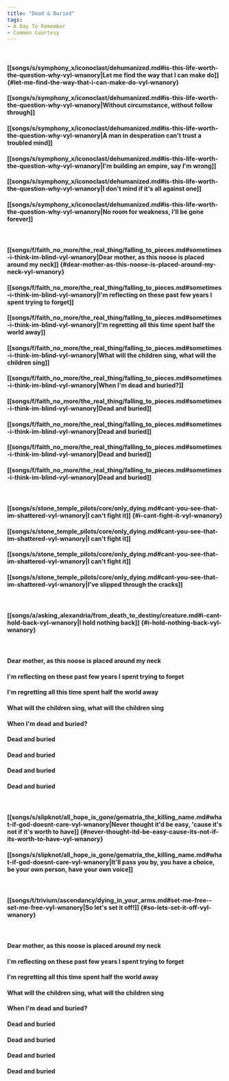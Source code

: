 ```yaml
---
title: "Dead & Buried"
tags:
- A Day To Remember
- Common Courtesy
---
```

&nbsp;
#### [[songs/s/symphony_x/iconoclast/dehumanized.md#is-this-life-worth-the-question-why-vyl-wnanory|Let me find the way that I can make do]] {#let-me-find-the-way-that-i-can-make-do-vyl-wnanory}
#### [[songs/s/symphony_x/iconoclast/dehumanized.md#is-this-life-worth-the-question-why-vyl-wnanory|Without circumstance, without follow through]]
#### [[songs/s/symphony_x/iconoclast/dehumanized.md#is-this-life-worth-the-question-why-vyl-wnanory|A man in desperation can't trust a troubled mind]]
#### [[songs/s/symphony_x/iconoclast/dehumanized.md#is-this-life-worth-the-question-why-vyl-wnanory|I'm building an empire, say I'm wrong]]
#### [[songs/s/symphony_x/iconoclast/dehumanized.md#is-this-life-worth-the-question-why-vyl-wnanory|I don't mind if it's all against one]]
#### [[songs/s/symphony_x/iconoclast/dehumanized.md#is-this-life-worth-the-question-why-vyl-wnanory|No room for weakness, I'll be gone forever]]
&nbsp;
#### [[songs/f/faith_no_more/the_real_thing/falling_to_pieces.md#sometimes-i-think-im-blind-vyl-wnanory|Dear mother, as this noose is placed around my neck]] {#dear-mother-as-this-noose-is-placed-around-my-neck-vyl-wnanory}
#### [[songs/f/faith_no_more/the_real_thing/falling_to_pieces.md#sometimes-i-think-im-blind-vyl-wnanory|I'm reflecting on these past few years I spent trying to forget]]
#### [[songs/f/faith_no_more/the_real_thing/falling_to_pieces.md#sometimes-i-think-im-blind-vyl-wnanory|I'm regretting all this time spent half the world away]]
#### [[songs/f/faith_no_more/the_real_thing/falling_to_pieces.md#sometimes-i-think-im-blind-vyl-wnanory|What will the children sing, what will the children sing]]
#### [[songs/f/faith_no_more/the_real_thing/falling_to_pieces.md#sometimes-i-think-im-blind-vyl-wnanory|When I'm dead and buried?]]
#### [[songs/f/faith_no_more/the_real_thing/falling_to_pieces.md#sometimes-i-think-im-blind-vyl-wnanory|Dead and buried]]
#### [[songs/f/faith_no_more/the_real_thing/falling_to_pieces.md#sometimes-i-think-im-blind-vyl-wnanory|Dead and buried]]
#### [[songs/f/faith_no_more/the_real_thing/falling_to_pieces.md#sometimes-i-think-im-blind-vyl-wnanory|Dead and buried]]
#### [[songs/f/faith_no_more/the_real_thing/falling_to_pieces.md#sometimes-i-think-im-blind-vyl-wnanory|Dead and buried]]
&nbsp;
#### [[songs/s/stone_temple_pilots/core/only_dying.md#cant-you-see-that-im-shattered-vyl-wnanory|I can't fight it]] {#i-cant-fight-it-vyl-wnanory}
#### [[songs/s/stone_temple_pilots/core/only_dying.md#cant-you-see-that-im-shattered-vyl-wnanory|I can't fight it]]
#### [[songs/s/stone_temple_pilots/core/only_dying.md#cant-you-see-that-im-shattered-vyl-wnanory|I can't fight it]]
#### [[songs/s/stone_temple_pilots/core/only_dying.md#cant-you-see-that-im-shattered-vyl-wnanory|I've slipped through the cracks]]
&nbsp;
#### [[songs/a/asking_alexandria/from_death_to_destiny/creature.md#i-cant-hold-back-vyl-wnanory|I hold nothing back]] {#i-hold-nothing-back-vyl-wnanory}
&nbsp;
#### Dear mother, as this noose is placed around my neck
#### I'm reflecting on these past few years I spent trying to forget
#### I'm regretting all this time spent half the world away
#### What will the children sing, what will the children sing
#### When I'm dead and buried?
#### Dead and buried
#### Dead and buried
#### Dead and buried
#### Dead and buried
&nbsp;
#### [[songs/s/slipknot/all_hope_is_gone/gematria_the_killing_name.md#what-if-god-doesnt-care-vyl-wnanory|Never thought it'd be easy, 'cause it's not if it's worth to have]] {#never-thought-itd-be-easy-cause-its-not-if-its-worth-to-have-vyl-wnanory}
#### [[songs/s/slipknot/all_hope_is_gone/gematria_the_killing_name.md#what-if-god-doesnt-care-vyl-wnanory|It'll pass you by, you have a choice, be your own person, have your own voice]]
&nbsp;
#### [[songs/t/trivium/ascendancy/dying_in_your_arms.md#set-me-free--set-me-free-vyl-wnanory|So let's set it off!]] {#so-lets-set-it-off-vyl-wnanory}
&nbsp;
#### Dear mother, as this noose is placed around my neck
#### I'm reflecting on these past few years I spent trying to forget
#### I'm regretting all this time spent half the world away
#### What will the children sing, what will the children sing
#### When I'm dead and buried?
#### Dead and buried
#### Dead and buried
#### Dead and buried
#### Dead and buried
